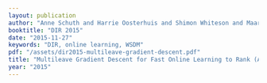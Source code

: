 ```yaml
---
layout: publication
author: "Anne Schuth and Harrie Oosterhuis and Shimon Whiteson and Maarten de Rijke "
booktitle: "DIR 2015"
date: "2015-11-27"
keywords: "DIR, online learning, WSDM"
pdf: "/assets/dir2015-multileave-gradient-descent.pdf"
title: "Multileave Gradient Descent for Fast Online Learning to Rank (Abstract)"
year: "2015"
---
```

